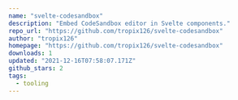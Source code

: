 ```yaml
---
name: "svelte-codesandbox"
description: "Embed CodeSandbox editor in Svelte components."
repo_url: "https://github.com/tropix126/svelte-codesandbox"
author: "tropix126"
homepage: "https://github.com/tropix126/svelte-codesandbox"
downloads: 1
updated: "2021-12-16T07:58:07.171Z"
github_stars: 2
tags: 
  - tooling
---
```

